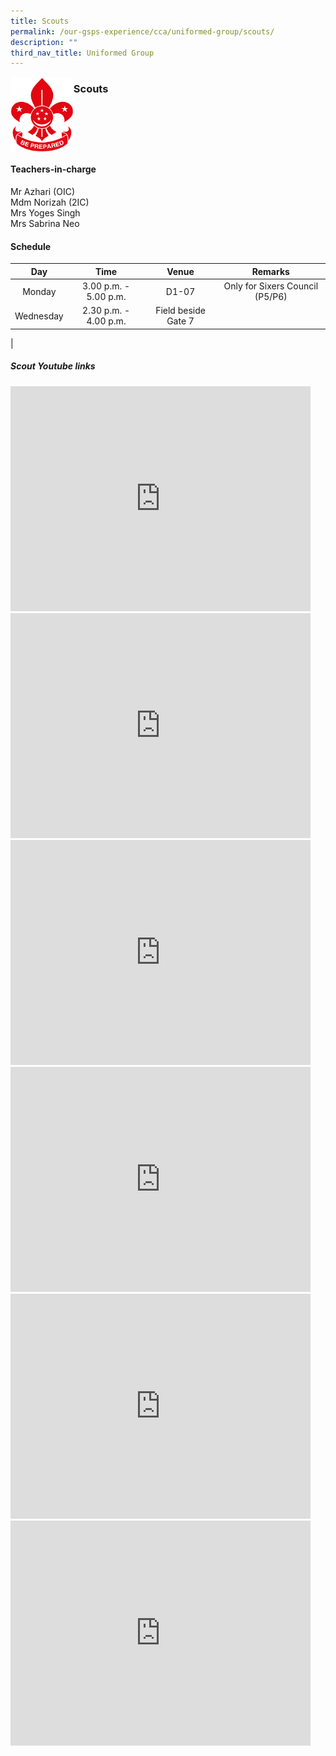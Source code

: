 ```yaml
---
title: Scouts
permalink: /our-gsps-experience/cca/uniformed-group/scouts/
description: ""
third_nav_title: Uniformed Group
---
```

<img src="/images/scout1.png" style="width:20%" align=left> 

### **Scouts**

<br clear="left">

#### **Teachers-in-charge**
Mr Azhari (OIC)<br>
Mdm Norizah (2IC)<br>
Mrs Yoges Singh<br>
Mrs Sabrina Neo

#### **Schedule**

| Day | Time | Venue | Remarks |
|:---:|:---:|:---:|:---:|
| Monday | 3.00 p.m. - 5.00 p.m. | D1-07 | Only for Sixers Council (P5/P6) |
| Wednesday | 2.30 p.m. - 4.00 p.m. | Field beside Gate 7 |  |
|

##### **Scout Youtube links**

<iframe width="480" height="360" src="https://www.youtube.com/embed/RlYZWS1sLn4" title="The Singapore Scout Association" frameborder="0" allow="accelerometer; autoplay; clipboard-write; encrypted-media; gyroscope; picture-in-picture" allowfullscreen></iframe>

<iframe width="480" height="360" src="https://www.youtube.com/embed/KGTIjB1VGp0" title="Singapore Scout Animations" frameborder="0" allow="accelerometer; autoplay; clipboard-write; encrypted-media; gyroscope; picture-in-picture" allowfullscreen></iframe>

<iframe width="480" height="360" src="https://www.youtube.com/embed/mhi8gLgZtrU" title="Uniformed Groups" frameborder="0" allow="accelerometer; autoplay; clipboard-write; encrypted-media; gyroscope; picture-in-picture" allowfullscreen></iframe>

<iframe width="480" height="360" src="https://www.youtube.com/embed/GKZM8ns0wxQ" title="The 9 Uniformed Groups in Singapore" frameborder="0" allow="accelerometer; autoplay; clipboard-write; encrypted-media; gyroscope; picture-in-picture" allowfullscreen></iframe>

<iframe width="480" height="360" src="https://www.youtube.com/embed/YCHK2KPLiUw" title="Bicengennial Hike 2019" frameborder="0" allow="accelerometer; autoplay; clipboard-write; encrypted-media; gyroscope; picture-in-picture" allowfullscreen></iframe>

<iframe width="480" height="360" src="https://www.youtube.com/embed/Ftx1e_oIWxk" title="East Area Explorer camp 2018" frameborder="0" allow="accelerometer; autoplay; clipboard-write; encrypted-media; gyroscope; picture-in-picture" allowfullscreen></iframe>